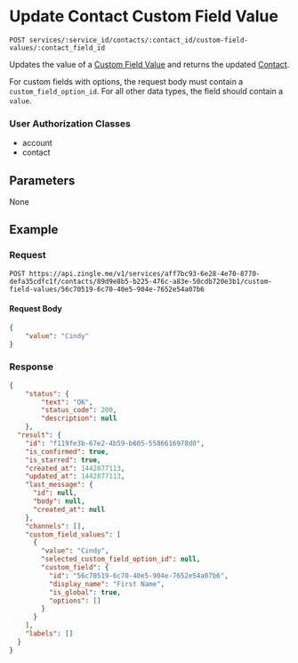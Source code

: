 # Update Contact Custom Field Value

    POST services/:service_id/contacts/:contact_id/custom-field-values/:contact_field_id
    
Updates the value of a [Custom Field Value][] and returns the updated [Contact][].

For custom fields with options, the request body must contain a `custom_field_option_id`.  For all other data types, the field should contain a `value`.

### User Authorization Classes 
* account
* contact

## Parameters
None

## Example
### Request

    POST https://api.zingle.me/v1/services/aff7bc93-6e28-4e70-8770-defa35cdfc1f/contacts/89d9e8b5-b225-476c-a83e-50cdb720e3b1/custom-field-values/56c70519-6c70-40e5-904e-7652e54a07b6

#### Request Body    
```json
{
    "value": "Cindy"
}
```

### Response
``` json
{
    "status": {
        "text": "OK",
        "status_code": 200,
        "description": null
    },
  "result": {
    "id": "f119fe3b-67e2-4b59-b605-5586616978d0",
    "is_confirmed": true,
    "is_starred": true,
    "created_at": 1442877113,
    "updated_at": 1442877113,
    "last_message": {
      "id": null,
      "body": null,
      "created_at": null
    },
    "channels": [],
    "custom_field_values": [
      {
        "value": "Cindy",
        "selected_custom_field_option_id": null,
        "custom_field": {
          "id": "56c70519-6c70-40e5-904e-7652e54a07b6",
          "display_name": "First Name",
          "is_global": true,
          "options": []
        }
      }
    ],
    "labels": []
  }
}
```

[Custom Field Value]: README.md
[Contact]: /contacts/README.md
